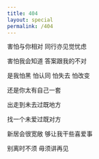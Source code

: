 ```yaml
---
title: 404
layout: special
permalink: /404
---
```

害怕与你相对 同行亦见觉忧虑

害怕我会知道 答案跟我的不对

是我怕黑 怕认同 怕失去 怕改变

还是你太有自己一套

出走到未去过既地方

找一个未爱过既对方

新居会很宽敞 够让我干些喜爱事

别离时不须 毋须讲再见
